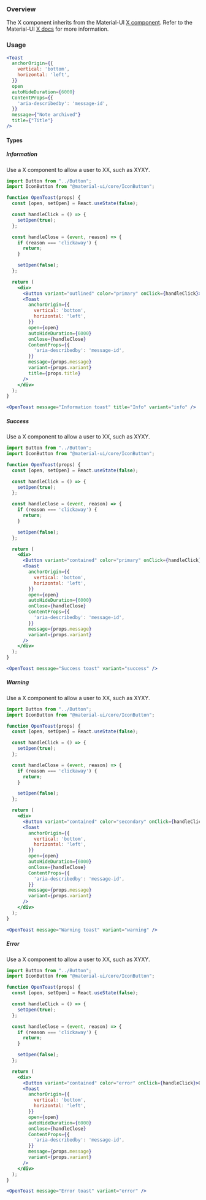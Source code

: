 ### Overview

<!-- Get this short paragraph from design. -->

The X component inherits from the Material-UI [X component](https://material-ui.com/components/X/). Refer to the Material-UI [X docs](https://material-ui.com/api/X/) for more information.

### Usage

<!-- Show all the variants/combos we use in Reaction Admin, without the code box > -->

```jsx
<Toast
  anchorOrigin={{
    vertical: 'bottom',
    horizontal: 'left',
  }}
  open
  autoHideDuration={6000}
  ContentProps={{
    'aria-describedby': 'message-id',
  }}
  message={"Note archived"}
  title={"Title"}
/>
```

#### Types

##### Information

<!-- Explain when to use this type of the component, and give a real life Reaction Admin example. If needed, add instruction for developers on how to set up the component. -->

Use a X component to allow a user to XX, such as XYXY.

```jsx
import Button from "../Button";
import IconButton from "@material-ui/core/IconButton";

function OpenToast(props) {
  const [open, setOpen] = React.useState(false);

  const handleClick = () => {
    setOpen(true);
  };

  const handleClose = (event, reason) => {
    if (reason === 'clickaway') {
      return;
    }

    setOpen(false);
  };

  return (
    <div>
      <Button variant="outlined" color="primary" onClick={handleClick}>Open information toast</Button>
      <Toast
        anchorOrigin={{
          vertical: 'bottom',
          horizontal: 'left',
        }}
        open={open}
        autoHideDuration={6000}
        onClose={handleClose}
        ContentProps={{
          'aria-describedby': 'message-id',
        }}
        message={props.message}
        variant={props.variant}
        title={props.title}
      />
    </div>
  );
}

<OpenToast message="Information toast" title="Info" variant="info" />
```

##### Success

<!-- Explain when to use this type of the component, and give a real life Reaction Admin example. If needed, add instruction for developers on how to set up the component. -->

Use a X component to allow a user to XX, such as XYXY.

```jsx
import Button from "../Button";
import IconButton from "@material-ui/core/IconButton";

function OpenToast(props) {
  const [open, setOpen] = React.useState(false);

  const handleClick = () => {
    setOpen(true);
  };

  const handleClose = (event, reason) => {
    if (reason === 'clickaway') {
      return;
    }

    setOpen(false);
  };

  return (
    <div>
      <Button variant="contained" color="primary" onClick={handleClick}>Open success toast</Button>
      <Toast
        anchorOrigin={{
          vertical: 'bottom',
          horizontal: 'left',
        }}
        open={open}
        autoHideDuration={6000}
        onClose={handleClose}
        ContentProps={{
          'aria-describedby': 'message-id',
        }}
        message={props.message}
        variant={props.variant}
      />
    </div>
  );
}

<OpenToast message="Success toast" variant="success" />
```

##### Warning

<!-- Explain when to use this type of the component, and give a real life Reaction Admin example. If needed, add instruction for developers on how to set up the component. -->

Use a X component to allow a user to XX, such as XYXY.

```jsx
import Button from "../Button";
import IconButton from "@material-ui/core/IconButton";

function OpenToast(props) {
  const [open, setOpen] = React.useState(false);

  const handleClick = () => {
    setOpen(true);
  };

  const handleClose = (event, reason) => {
    if (reason === 'clickaway') {
      return;
    }

    setOpen(false);
  };

  return (
    <div>
      <Button variant="contained" color="secondary" onClick={handleClick}>Open warning toast</Button>
      <Toast
        anchorOrigin={{
          vertical: 'bottom',
          horizontal: 'left',
        }}
        open={open}
        autoHideDuration={6000}
        onClose={handleClose}
        ContentProps={{
          'aria-describedby': 'message-id',
        }}
        message={props.message}
        variant={props.variant}
      />
    </div>
  );
}

<OpenToast message="Warning toast" variant="warning" />
```

##### Error

<!-- Explain when to use this type of the component, and give a real life Reaction Admin example. If needed, add instruction for developers on how to set up the component. -->

Use a X component to allow a user to XX, such as XYXY.

```jsx
import Button from "../Button";
import IconButton from "@material-ui/core/IconButton";

function OpenToast(props) {
  const [open, setOpen] = React.useState(false);

  const handleClick = () => {
    setOpen(true);
  };

  const handleClose = (event, reason) => {
    if (reason === 'clickaway') {
      return;
    }

    setOpen(false);
  };

  return (
    <div>
      <Button variant="contained" color="error" onClick={handleClick}>Open error toast</Button>
      <Toast
        anchorOrigin={{
          vertical: 'bottom',
          horizontal: 'left',
        }}
        open={open}
        autoHideDuration={6000}
        onClose={handleClose}
        ContentProps={{
          'aria-describedby': 'message-id',
        }}
        message={props.message}
        variant={props.variant}
      />
    </div>
  );
}

<OpenToast message="Error toast" variant="error" />
```